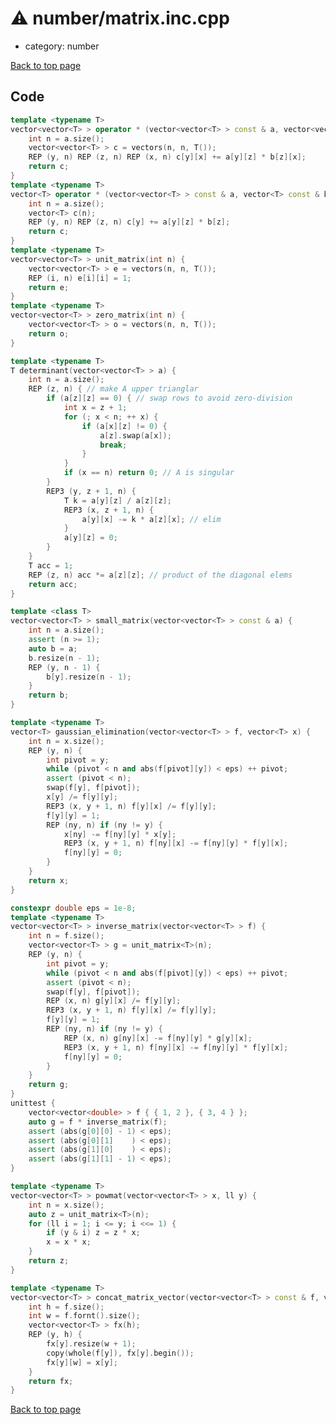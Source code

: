 <!-- mathjax config similar to math.stackexchange -->
<script type="text/javascript" async
  src="https://cdnjs.cloudflare.com/ajax/libs/mathjax/2.7.5/MathJax.js?config=TeX-MML-AM_CHTML">
</script>
<script type="text/x-mathjax-config">
  MathJax.Hub.Config({
    TeX: { equationNumbers: { autoNumber: "AMS" }},
    tex2jax: {
      inlineMath: [ ['$','$'] ],
      processEscapes: true
    },
    "HTML-CSS": { matchFontHeight: false },
    displayAlign: "left",
    displayIndent: "2em"
  });
</script>

<script type="text/javascript" src="https://cdnjs.cloudflare.com/ajax/libs/jquery/3.4.1/jquery.min.js"></script>
<script src="https://cdn.jsdelivr.net/npm/jquery-balloon-js@1.1.2/jquery.balloon.min.js" integrity="sha256-ZEYs9VrgAeNuPvs15E39OsyOJaIkXEEt10fzxJ20+2I=" crossorigin="anonymous"></script>
<script type="text/javascript" src="../../assets/js/copy-button.js"></script>
<link rel="stylesheet" href="../../assets/css/copy-button.css" />


# :warning: number/matrix.inc.cpp
* category: number


[Back to top page](../../index.html)



## Code
```cpp
template <typename T>
vector<vector<T> > operator * (vector<vector<T> > const & a, vector<vector<T> > const & b) {
    int n = a.size();
    vector<vector<T> > c = vectors(n, n, T());
    REP (y, n) REP (z, n) REP (x, n) c[y][x] += a[y][z] * b[z][x];
    return c;
}
template <typename T>
vector<T> operator * (vector<vector<T> > const & a, vector<T> const & b) {
    int n = a.size();
    vector<T> c(n);
    REP (y, n) REP (z, n) c[y] += a[y][z] * b[z];
    return c;
}
template <typename T>
vector<vector<T> > unit_matrix(int n) {
    vector<vector<T> > e = vectors(n, n, T());
    REP (i, n) e[i][i] = 1;
    return e;
}
template <typename T>
vector<vector<T> > zero_matrix(int n) {
    vector<vector<T> > o = vectors(n, n, T());
    return o;
}

template <typename T>
T determinant(vector<vector<T> > a) {
    int n = a.size();
    REP (z, n) { // make A upper trianglar
        if (a[z][z] == 0) { // swap rows to avoid zero-division
            int x = z + 1;
            for (; x < n; ++ x) {
                if (a[x][z] != 0) {
                    a[z].swap(a[x]);
                    break;
                }
            }
            if (x == n) return 0; // A is singular
        }
        REP3 (y, z + 1, n) {
            T k = a[y][z] / a[z][z];
            REP3 (x, z + 1, n) {
                a[y][x] -= k * a[z][x]; // elim
            }
            a[y][z] = 0;
        }
    }
    T acc = 1;
    REP (z, n) acc *= a[z][z]; // product of the diagonal elems
    return acc;
}

template <class T>
vector<vector<T> > small_matrix(vector<vector<T> > const & a) {
    int n = a.size();
    assert (n >= 1);
    auto b = a;
    b.resize(n - 1);
    REP (y, n - 1) {
        b[y].resize(n - 1);
    }
    return b;
}

template <typename T>
vector<T> gaussian_elimination(vector<vector<T> > f, vector<T> x) {
    int n = x.size();
    REP (y, n) {
        int pivot = y;
        while (pivot < n and abs(f[pivot][y]) < eps) ++ pivot;
        assert (pivot < n);
        swap(f[y], f[pivot]);
        x[y] /= f[y][y];
        REP3 (x, y + 1, n) f[y][x] /= f[y][y];
        f[y][y] = 1;
        REP (ny, n) if (ny != y) {
            x[ny] -= f[ny][y] * x[y];
            REP3 (x, y + 1, n) f[ny][x] -= f[ny][y] * f[y][x];
            f[ny][y] = 0;
        }
    }
    return x;
}

constexpr double eps = 1e-8;
template <typename T>
vector<vector<T> > inverse_matrix(vector<vector<T> > f) {
    int n = f.size();
    vector<vector<T> > g = unit_matrix<T>(n);
    REP (y, n) {
        int pivot = y;
        while (pivot < n and abs(f[pivot][y]) < eps) ++ pivot;
        assert (pivot < n);
        swap(f[y], f[pivot]);
        REP (x, n) g[y][x] /= f[y][y];
        REP3 (x, y + 1, n) f[y][x] /= f[y][y];
        f[y][y] = 1;
        REP (ny, n) if (ny != y) {
            REP (x, n) g[ny][x] -= f[ny][y] * g[y][x];
            REP3 (x, y + 1, n) f[ny][x] -= f[ny][y] * f[y][x];
            f[ny][y] = 0;
        }
    }
    return g;
}
unittest {
    vector<vector<double> > f { { 1, 2 }, { 3, 4 } };
    auto g = f * inverse_matrix(f);
    assert (abs(g[0][0] - 1) < eps);
    assert (abs(g[0][1]    ) < eps);
    assert (abs(g[1][0]    ) < eps);
    assert (abs(g[1][1] - 1) < eps);
}

template <typename T>
vector<vector<T> > powmat(vector<vector<T> > x, ll y) {
    int n = x.size();
    auto z = unit_matrix<T>(n);
    for (ll i = 1; i <= y; i <<= 1) {
        if (y & i) z = z * x;
        x = x * x;
    }
    return z;
}

template <typename T>
vector<vector<T> > concat_matrix_vector(vector<vector<T> > const & f, vector<T> const & x) {
    int h = f.size();
    int w = f.fornt().size();
    vector<vector<T> > fx(h);
    REP (y, h) {
        fx[y].resize(w + 1);
        copy(whole(f[y]), fx[y].begin());
        fx[y][w] = x[y];
    }
    return fx;
}

```

[Back to top page](../../index.html)


